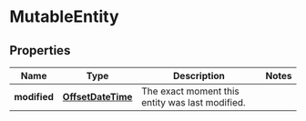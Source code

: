 

# MutableEntity

## Properties

Name | Type | Description | Notes
------------ | ------------- | ------------- | -------------
**modified** | [**OffsetDateTime**](OffsetDateTime.md) | The exact moment this entity was last modified. | 



